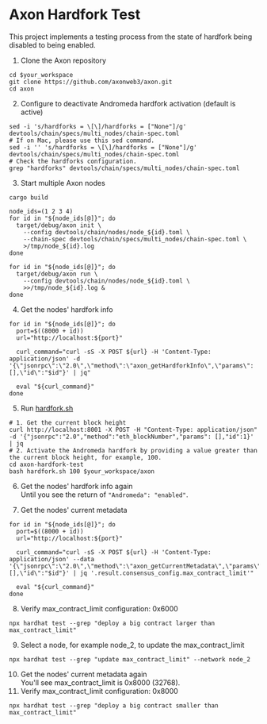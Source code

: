 # Axon Hardfork Test

This project implements a testing process from the state of hardfork being disabled to being enabled.

1. Clone the Axon repository
```shell
cd $your_workspace
git clone https://github.com/axonweb3/axon.git
cd axon
```
2. Configure to deactivate Andromeda hardfork activation (default is active)
```shell
sed -i 's/hardforks = \[\]/hardforks = ["None"]/g' devtools/chain/specs/multi_nodes/chain-spec.toml
# If on Mac, please use this sed command.
sed -i '' 's/hardforks = \[\]/hardforks = ["None"]/g' devtools/chain/specs/multi_nodes/chain-spec.toml
# Check the hardforks configuration.
grep "hardforks" devtools/chain/specs/multi_nodes/chain-spec.toml
```
3. Start multiple Axon nodes
```shell
cargo build

node_ids=(1 2 3 4)
for id in "${node_ids[@]}"; do
  target/debug/axon init \
    --config devtools/chain/nodes/node_${id}.toml \
    --chain-spec devtools/chain/specs/multi_nodes/chain-spec.toml \
    >/tmp/node_${id}.log
done

for id in "${node_ids[@]}"; do
  target/debug/axon run \
    --config devtools/chain/nodes/node_${id}.toml \
    >>/tmp/node_${id}.log &
done
```
4. Get the nodes' hardfork info
```shell
for id in "${node_ids[@]}"; do
  port=$((8000 + id))
  url="http://localhost:${port}"

  curl_command="curl -sS -X POST ${url} -H 'Content-Type: application/json' -d '{\"jsonrpc\":\"2.0\",\"method\":\"axon_getHardforkInfo\",\"params\":[],\"id\":"$id"}' | jq"

  eval "${curl_command}"
done
```

5. Run [hardfork.sh](https://github.com/sunchengzhu/axon-hardfork-test/blob/master/hardfork.sh)
```shell
# 1. Get the current block height
curl http://localhost:8001 -X POST -H "Content-Type: application/json" -d '{"jsonrpc":"2.0","method":"eth_blockNumber","params": [],"id":1}' | jq
# 2. Activate the Andromeda hardfork by providing a value greater than the current block height, for example, 100.
cd axon-hardfork-test
bash hardfork.sh 100 $your_workspace/axon
```
6. Get the nodes' hardfork info again  
   Until you see the return of `"Andromeda": "enabled"`.

7. Get the nodes' current metadata
```shell
for id in "${node_ids[@]}"; do
  port=$((8000 + id))
  url="http://localhost:${port}"

  curl_command="curl -sS -X POST ${url} -H 'Content-Type: application/json' --data '{\"jsonrpc\":\"2.0\",\"method\":\"axon_getCurrentMetadata\",\"params\":[],\"id\":"$id"}' | jq '.result.consensus_config.max_contract_limit'"

  eval "${curl_command}"
done
```
8. Verify max_contract_limit configuration: 0x6000
```shell
npx hardhat test --grep "deploy a big contract larger than max_contract_limit"
```
9. Select a node, for example node_2, to update the max_contract_limit
```shell
npx hardhat test --grep "update max_contract_limit" --network node_2
```
10. Get the nodes' current metadata again  
    You'll see max_contract_limit is 0x8000 (32768).
11. Verify max_contract_limit configuration: 0x8000
```shell
npx hardhat test --grep "deploy a big contract smaller than max_contract_limit"
```

